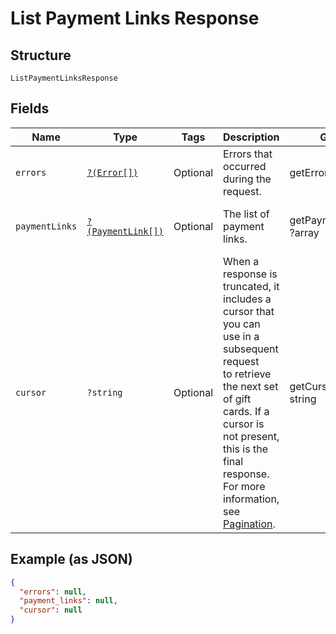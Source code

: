 
# List Payment Links Response

## Structure

`ListPaymentLinksResponse`

## Fields

| Name | Type | Tags | Description | Getter | Setter |
|  --- | --- | --- | --- | --- | --- |
| `errors` | [`?(Error[])`](../../doc/models/error.md) | Optional | Errors that occurred during the request. | getErrors(): ?array | setErrors(?array errors): void |
| `paymentLinks` | [`?(PaymentLink[])`](../../doc/models/payment-link.md) | Optional | The list of payment links. | getPaymentLinks(): ?array | setPaymentLinks(?array paymentLinks): void |
| `cursor` | `?string` | Optional | When a response is truncated, it includes a cursor that you can use in a subsequent request<br>to retrieve the next set of gift cards. If a cursor is not present, this is the final response.<br>For more information, see [Pagination](https://developer.squareup.com/docs/basics/api101/pagination). | getCursor(): ?string | setCursor(?string cursor): void |

## Example (as JSON)

```json
{
  "errors": null,
  "payment_links": null,
  "cursor": null
}
```

